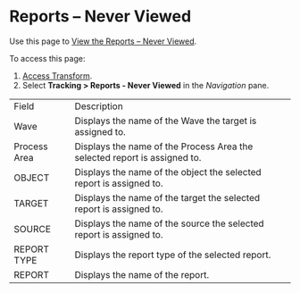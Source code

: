 # Reports – Never Viewed

<div class="use">

Use this page to [View the Reports – Never
Viewed](../Use_Cases/View_the_Reports_Never_Viewed.htm).

</div>

To access this page:

1.  [Access Transform](../Config/Access_Transform.htm).
2.  Select <span style="font-weight: bold;">Tracking \> Reports - Never
    Viewed</span> in the
    <span style="font-style: italic;">Navigation</span>
pane.

|              |                                                                           |
| ------------ | ------------------------------------------------------------------------- |
| Field        | Description                                                               |
| Wave         | Displays the name of the Wave the target is assigned to.                  |
| Process Area | Displays the name of the Process Area the selected report is assigned to. |
| OBJECT       | Displays the name of the object the selected report is assigned to.       |
| TARGET       | Displays the name of the target the selected report is assigned to.       |
| SOURCE       | Displays the name of the source the selected report is assigned to.       |
| REPORT TYPE  | Displays the report type of the selected report.                          |
| REPORT       | Displays the name of the report.                                          |

